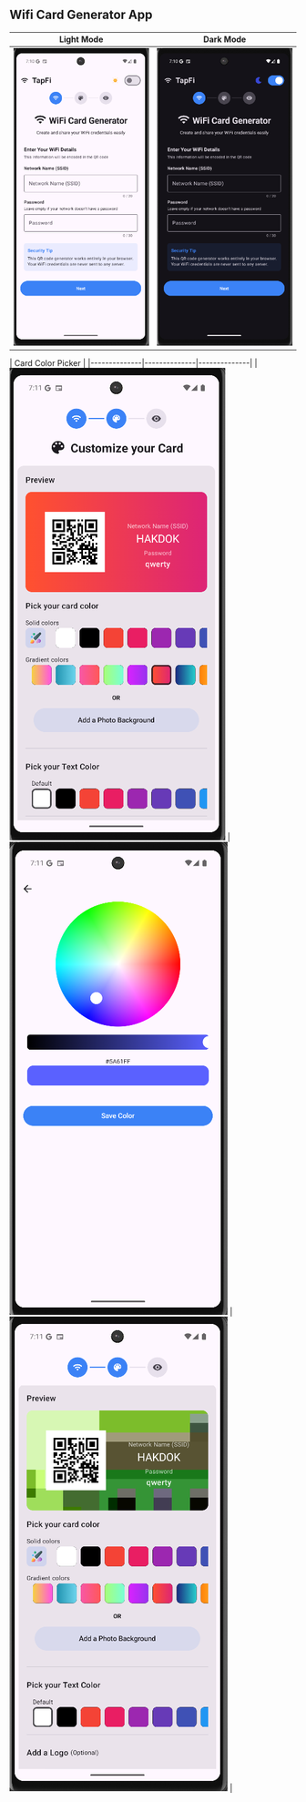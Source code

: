 ## Wifi Card Generator App
| Light Mode | Dark Mode |
|--------------|--------------|
| ![](app/images/slide1_light.png) | ![](app/images/slide1_dark.png) |

| Card Color Picker |
|--------------|--------------|--------------|
| ![](app/images/slide2.png) | ![](app/images/slide2colors.png) | ![](app/images/slide2img.png) |
